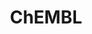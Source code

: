 ---
bigquery: https://console.cloud.google.com/bigquery?p=patents-public-data&d=ebi_chembl&page=dataset
citation: '"The ChEMBL database in 2017." Anna Gaulton, Anne Hersey, Michał Nowotka,
  A Patrícia Bento, Jon Chambers, David Mendez, Prudence Mutowo, Francis Atkinson,
  Louisa J Bellis, Elena Cibrián-Uhalte, Mark Davies, Nathan Dedman, Anneli Karlsson,
  María Paula Magariños, John P Overington, George Papadatos, Ines Smit, Andrew R
  Leach Nucleic acids Research (2017) 45 (Database Issue), D945-D954'
contributors: European Bioinformatics Institute
cost: None
description: ChEMBL Data is a manually curated database of small molecules used in
  drug discovery, including information about existing patented drugs.
documentation: 'schema: https://www.ebi.ac.uk/chembl/db_schema


  '
last_edit: 04/08/2022, 06:56:17
location: https://console.cloud.google.com/marketplace/product/google_patents_public_datasets/chembl
maintained_by: EMBL-EBI, an outstation of European Molecular Biology Laboratory
related_publications: '

  ChEMBL: towards direct deposition of bioassay data.


  Mendez D, Gaulton A, Bento AP, Chambers J, De Veij M, Félix E, Magariños MP, Mosquera
  JF, Mutowo P, Nowotka M, Gordillo-Marañón M, Hunter F, Junco L, Mugumbate G, Rodriguez-Lopez
  M, Atkinson F, Bosc N, Radoux CJ, Segura-Cabrera A, Hersey A, Leach AR.


  — Nucleic Acids Res. 2019; 47(D1):D930-D940. doi: 10.1093/nar/gky1075

  '
schema_fields:
- helm_notation
- src_short_name
- patent_expire_date
- enzyme_tid
- ref_url
- rtb
- hrac_class_id
- mc_target_accession
- definition
- alert_name
- pubmed_id
- num_ro5_violations
- acd_logp
- ddd_units
- assay_id
- domain_id
- prod_pat_id
- acd_most_bpka
- normal_range_min
- db_source
- protein_class_synonym
- l6
- mc_target_name
- substrate_record_id
- parenteral
- caloha_id
- product_id
- level2
- acd_most_apka
- units
- usan_stem_definition
- l8
- ingredient
- who_extra
- patent_id
- downgraded
- irac_class_id
- relation
- dosed_ingredient
- confidence
- pathway_key
- l2
- ass_cls_map_id
- previous_company
- assay_cell_type
- assay_organism
- co_stem_id
- bao_endpoint
- stat
- innovator_company
- label
- molecular_mechanism
- warnref_id
- assay_class_id
- lle
- oral
- target_type
- level2_description
- ad_type
- text_value
- max_phase_for_ind
- structure_type
- ro3_pass
- warning_description
- target_desc
- mc_target_type
- potential_duplicate
- first_in_class
- syn_type
- availability_type
- tbl
- data_validity_comment
- doc_id
- tissue_id
- stem_class
- aromatic_rings
- site_id
- activity_comment
- set_name
- compound_name
- assay_param_id
- sitecomp_id
- met_id
- hbd_lipinski
- biocomp_id
- num_alerts
- short_name
- alogp
- res_stem_id
- confidence_score
- l1
- cx_most_bpka
- type
- cell_description
- assay_desc
- component_type
- curated_by
- ref_type
- qed_weighted
- withdrawn_reason
- job_id
- entity_type
- abstract
- hba_lipinski
- src_assay_id
- organism
- variant_id
- ddd_value
- usan_stem
- assay_test_type
- canonical_smiles
- ddd_id
- class_level
- drug_substance_flag
- smid
- assay_category
- domain_type
- aspect
- source_domain_id
- heavy_atoms
- parameter_value
- cx_logd
- bei
- dosage_form
- std_act_id
- level5
- pathway_id
- irac_code
- warning_class
- published_value
- strength
- last_page
- end_position
- cx_logp
- assay_strain
- normal_range_max
- metabolite_record_id
- l7
- uberon_id
- num_lipinski_ro5_violations
- ref_id
- warning_id
- priority
- full_mwt
- parent_id
- result_flag
- cell_id
- first_page
- species_group_flag
- usan_year
- withdrawn_class
- class_type
- updated_on
- compound_key
- frac_class_id
- name
- idx
- actsm_id
- enzyme_name
- standard_value
- assay_source
- comp_go_id
- src_compound_id
- toid
- company
- qudt_units
- action_type
- synonyms
- withdrawn_year
- frac_code
- as_id
- log_id
- cx_most_apka
- standard_inchi_key
- aidx
- comments
- met_conversion
- usan_stem_id
- activity_count
- metref_id
- active_ingredient
- natural_product
- molsyn_id
- smarts
- tid
- therapeutic_flag
- domain_description
- molfile
- route
- status
- max_phase
- subgroup
- prediction_method
- value
- cell_ontology_id
- indication_class
- homologue
- assay_type
- bao_format
- entity_id
- usan_substem
- activity_id
- comp_class_id
- hba
- src_id
- journal
- black_box_warning
- l5
- warning_country
- pref_name
- applicant_full_name
- hbd
- upper_value
- related_tid
- level1
- research_stem
- cell_source_tax_id
- published_relation
- ddd_comment
- submission_date
- db_version
- sequence_md5sum
- efo_term
- topical
- ridx
- cell_source_tissue
- who_name
- level3_description
- relationship
- uo_units
- component_id
- assay_tax_id
- inorganic_flag
- cl_lincs_id
- selectivity_comment
- cell_source_organism
- withdrawn_flag
- start_position
- parent_molregno
- level3
- molecule_type
- authors
- sequence
- predbind_id
- parameter_type
- l4
- site_name
- bao_id
- standard_units
- assay_tissue
- oc_id
- target_mapping
- atc_code
- volume
- l3
- version
- site_residues
- mw_freebase
- approval_date
- prodrug
- trade_name
- nda_type
- le
- protein_class_id
- issue
- alert_id
- rgid
- targrel_id
- warning_type
- sei
- hrac_code
- stem
- mec_id
- first_approval
- chebi_par_id
- ddd_admr
- path
- mc_organism
- cpd_str_alert_id
- mc_tax_id
- chirality
- standard_type
- curation_comment
- doc_type
- assay_subcellular_fraction
- cell_name
- mechanism_comment
- mesh_heading
- ap_id
- protclasssyn_id
- mutation
- molecular_species
- standard_upper_value
- mol_frac_id
- patent_use_code
- accession
- doi
- patent_no
- indref_id
- relationship_type
- standard_flag
- description
- compd_id
- alert_set_id
- published_type
- pchembl_value
- disease_efficacy
- mecref_id
- relationship_desc
- source
- annotation
- molregno
- efo_id
- bto_id
- formulation_id
- tax_id
- level4_description
- published_units
- standard_inchi
- component_synonym
- chembl_id
- drugind_id
- mol_irac_id
- publication_number
- tid_fixed
- orig_description
- compsyn_id
- go_id
- cidx
- mesh_id
- acd_logd
- major_class
- updated_by
- warning_year
- drug_product_flag
- mol_hrac_id
- standard_relation
- mw_monoisotopic
- standard_text_value
- clo_id
- mechanism_of_action
- full_molformula
- domain_name
- src_description
- delist_flag
- direct_interaction
- last_active
- protein_class_desc
- level1_description
- parent_go_id
- drug_record_id
- polymer_flag
- title
- creation_date
- country
- binding_site_comment
- active_molregno
- year
- met_comment
- parent_type
- record_id
- withdrawn_country
- level4
- psa
- targcomp_id
- isoform
- cellosaurus_id
- mol_atc_id
shortname: chembl
tags:
- biotechnology
- health
- chemical
- bioinformatics
- medical
terms_of_use: CC BY-SA 3.0
title: ChEMBL
uuid: e232a192-965c-4ec9-904c-155b6dfe56c5
---